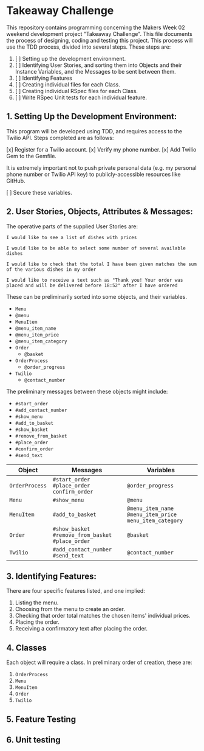 # Takeaway Challenge

This repository contains programming concerning the Makers Week 02 weekend development project "Takeaway Challenge". This file documents the process of designing, coding and testing this project. This process will use the TDD process, divided into several steps. These steps are:

1. [ ] Setting up the development environment.
2. [ ] Identifying User Stories, and sorting them into Objects and their Instance Variables, and the Messages to be sent between them.
3. [ ] Identifying Features
4. [ ] Creating individual files for each Class.
5. [ ] Creating individual RSpec files for each Class.
6. [ ] Write RSpec Unit tests for each individual feature.

##  1.  Setting Up the Development Environment:

This program will be developed using TDD, and requires access to the Twilio API. Steps completed are as follows:

  [x] Register for a Twilio account.
  [x] Verify my phone number.
  [x] Add Twilio Gem to the Gemfile.

It is extremely important not to push private personal data (e.g. my personal phone number or Twilio API key) to publicly-accessible resources like GitHub.

  [ ] Secure these variables.

##  2.  User Stories, Objects, Attributes & Messages:

The operative parts of the supplied User Stories are:

```
I would like to see a list of dishes with prices

I would like to be able to select some number of several available dishes

I would like to check that the total I have been given matches the sum of the various dishes in my order

I would like to receive a text such as "Thank you! Your order was placed and will be delivered before 18:52" after I have ordered
```
These can be preliminarily sorted into some objects, and their variables.

*  `Menu`
  * `@menu`
*  `MenuItem`
  * `@menu_item_name`
  * `@menu_item_price`
  * `@menu_item_category`
* `Order`
  * `@basket`
* `OrderProcess`
  * `@order_progress`
* `Twilio`
  * `@contact_number`

The preliminary messages between these objects might include:

* `#start_order`
* `#add_contact_number`
* `#show_menu`
* `#add_to_basket`
* `#show_basket`
* `#remove_from_basket`
* `#place_order`
* `#confirm_order`
* `#send_text`

Object | Messages | Variables
---|---|---
`OrderProcess` | `#start_order` `#place_order` `confirm_order` | `@order_progress`
`Menu` | `#show_menu` | `@menu`
`MenuItem` | `#add_to_basket` | `@menu_item_name` `@menu_item_price` `menu_item_category`
`Order` | `#show_basket` `#remove_from_basket` `#place_order` | `@basket`
`Twilio` | `#add_contact_number` `#send_text` | `@contact_number`

##  3.  Identifying Features:

There are four specific features listed, and one implied:

1.  Listing the menu.
2.  Choosing from the menu to create an order.
3.  Checking that order total matches the chosen items' individual prices.
4.  Placing the order.
5.  Receiving a confirmatory text after placing the order.

##  4.  Classes

Each object will require a class. In preliminary order of creation, these are:

1.  `OrderProcess`
2.  `Menu`
3.  `MenuItem`
4.  `Order`
5.  `Twilio`

##  5.  Feature Testing

##  6.  Unit testing
